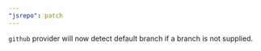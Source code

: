 ```yaml
---
"jsrepo": patch
---
```


`github` provider will now detect default branch if a branch is not supplied.
